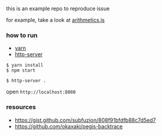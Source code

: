 this is an example repo to reproduce issue

for example, take a look at [arithmetics.js](https://github.com/vyorkin-play/pegjs-trace-issue/blob/master/src/arithmetics.js#L24)

### how to run

* [yarn](https://github.com/yarnpkg/yarn)
* [http-server](https://github.com/indexzero/http-server)

```
$ yarn install
$ npm start

$ http-server .
```

open `http://localhost:8080`

### resources

* https://gist.github.com/subfuzion/808f91bfdfb88c7d5ed7
* https://github.com/okaxaki/pegjs-backtrace
